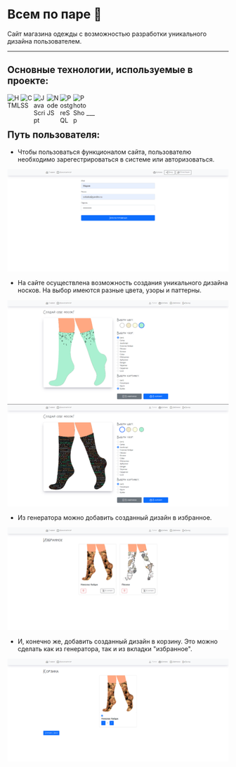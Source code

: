 # Всем по паре 🧦
Сайт магазина одежды с возможностью разработки уникального дизайна пользователем.

___

## Основные технологии, используемые в проекте:
<img align="left" alt="HTML" width="30px" src="https://img.icons8.com/color/344/html-5--v1.png" />
<img align="left" alt="CSS" width="30px" src="https://img.icons8.com/color/344/css3.png" />
<img align="left" alt="JavaScript" width="30px" src="https://img.icons8.com/color/344/javascript--v2.png" />
<img align="left" alt="NodeJS" width="30px" src="https://img.icons8.com/fluency/344/node-js.png" />
<img align="left" alt="PostgreSQL" width="30px" src="https://img.icons8.com/color/344/postgreesql.png" />
<img align="left" alt="PhotoShop" width="30px" src="https://img.icons8.com/color/344/adobe-photoshop--v1.png" />

<br/>
<br/>
___

## Путь пользователя:
- Чтобы пользоваться функционалом сайта, пользователю необходимо зарегестрироваться в системе или авторизоваться. 

![auth](https://github.com/mazaytsevs/SockSite/blob/main/screens/reg.png?raw=true)
- На сайте осуществлена возможность создания уникального дизайна носков. На выбор имеются разные цвета, узоры и паттерны.


![generator](https://github.com/mazaytsevs/SockSite/blob/main/screens/gen1.png?raw=true)
![generator](https://github.com/mazaytsevs/SockSite/blob/main/screens/gen2.png?raw=true)

- Из генератора можно добавить созданный дизайн в избранное.


![favourires](https://github.com/mazaytsevs/SockSite/blob/main/screens/fav.png?raw=true)
- И, конечно же, добавить созданный дизайн в корзину. Это можно сделать как из генератора, так и из вкладки "избранное".


![cart](https://github.com/mazaytsevs/SockSite/blob/main/screens/cart.png?raw=true)
